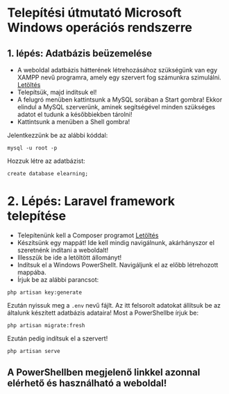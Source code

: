 # Telepítési útmutató Microsoft Windows operációs rendszerre

## 1. lépés: Adatbázis beüzemelése
- A weboldal adatbázis hátterének létrehozásához szükségünk van egy XAMPP nevű programra, amely egy szervert fog számunkra szimulálni.
[Letöltés](https://www.apachefriends.org/xampp-files/8.1.4/xampp-windows-x64-8.1.4-1-VS16-installer.exe)
- Telepítsük, majd indítsuk el!
- A felugró menüben kattintsunk a MySQL sorában a Start gombra! Ekkor elindul a MySQL szerverünk, aminek segítségével minden szükséges adatot el tudunk a későbbiekben tárolni!
- Kattintsunk a menüben a Shell gombra!

Jelentkezzünk be az alábbi kóddal:
```
mysql -u root -p
```
Hozzuk létre az adatbázist:
```
create database elearning;
```
# 2. Lépés: Laravel framework telepítése
- Telepítenünk kell a Composer programot [Letöltés](https://getcomposer.org/Composer-Setup.exe)
- Készítsünk egy mappát! Ide kell mindig navigálnunk, akárhányszor el szeretnénk indítani a weboldalt!
- Illesszük be ide a letöltött állományt!
- Indítsuk el a Windows PowerShellt. Navigáljunk el az előbb létrehozott mappába.
- Írjuk be az alábbi parancsot:
```
php artisan key:generate
```

Ezután nyissuk meg a ```.env``` nevű fájlt. Az itt felsorolt adatokat állítsuk be az általunk készített adatbázis adataira!
Most a PowerShellbe írjuk be:
```
php artisan migrate:fresh
```
Ezután pedig indítsuk el a szervert!
```
php artisan serve
```

## A PowerShellben megjelenő linkkel azonnal elérhető és használható a weboldal!